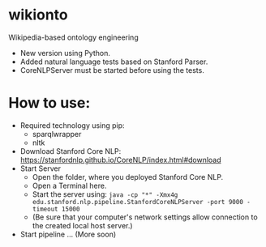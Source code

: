 # wikionto
Wikipedia-based ontology engineering

* New version using Python.
* Added natural language tests based on Stanford Parser.
* CoreNLPServer must be started before using the tests. 

# How to use:
* Required technology using pip: 
  * sparqlwrapper
  * nltk
* Download Stanford Core NLP: https://stanfordnlp.github.io/CoreNLP/index.html#download
* Start Server
  * Open the folder, where you deployed Stanford Core NLP.
  * Open a Terminal here.
  * Start the server using: `java -cp "*" -Xmx4g edu.stanford.nlp.pipeline.StanfordCoreNLPServer -port 9000 -timeout 15000`
  * (Be sure that your computer's network settings allow connection to the created local host server.)
* Start pipeline
... (More soon)